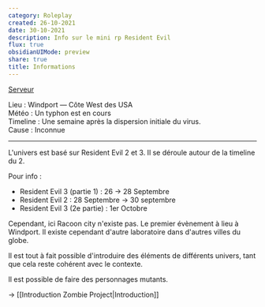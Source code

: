 ```yaml
---
category: Roleplay
created: 26-10-2021
date: 30-10-2021
description: Info sur le mini rp Resident Evil
flux: true
obsidianUIMode: preview
share: true
title: Informations
---
```


[Serveur](https://discord.gg/qGKFutdY4R)  
    
  
Lieu : Windport — Côte West des USA  
Météo : Un typhon est en cours   
Timeline : Une semaine après la dispersion initiale du virus.  
Cause : Inconnue  
  
---  
L'univers est basé sur Resident Evil 2 et 3. Il se déroule autour de la timeline du 2.  
  
Pour info :  
- Resident Evil 3 (partie 1) : 26 → 28 Septembre  
- Resident Evil 2 : 28 Septembre → 30 septembre  
- Resident Evil 3 (2e partie) : 1er Octobre  
  
Cependant, ici Racoon city n'existe pas. Le premier évènement à lieu à Windport. Il existe cependant d'autre laboratoire dans d'autres villes du globe.  
  
Il est tout à fait possible d'introduire des éléments de différents univers, tant que cela reste cohérent avec le contexte.  
  
Il est possible de faire des personnages mutants.  
  
→ [[Introduction Zombie Project\|Introduction]]